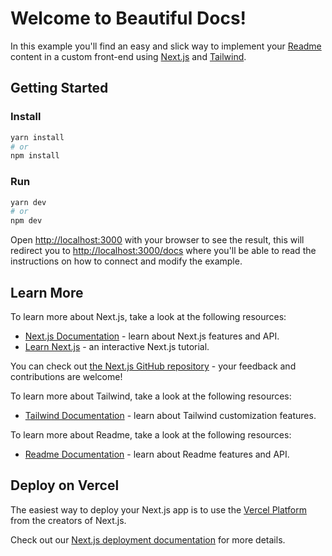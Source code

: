 # Welcome to Beautiful Docs!
 
In this example you'll find an easy and slick way to implement your [Readme](https://readme.com/) content in a custom front-end using [Next.js](https://nextjs.org/) and [Tailwind](https://tailwindcss.com/).

## Getting Started

### Install

```bash
yarn install
# or
npm install
```

### Run

```bash
yarn dev
# or
npm dev
```

Open [http://localhost:3000](http://localhost:3000) with your browser to see the result, this will redirect you to [http://localhost:3000/docs](http://localhost:3000/docs) where you'll be able to read the instructions on how to connect and modify the example.

## Learn More

To learn more about Next.js, take a look at the following resources:

- [Next.js Documentation](https://nextjs.org/docs) - learn about Next.js features and API.
- [Learn Next.js](https://nextjs.org/learn) - an interactive Next.js tutorial.

You can check out [the Next.js GitHub repository](https://github.com/vercel/next.js/) - your feedback and contributions are welcome!

To learn more about Tailwind, take a look at the following resources:

- [Tailwind Documentation](https://tailwindcss.com/docs/installation) - learn about Tailwind customization features.

To learn more about Readme, take a look at the following resources:

- [Readme Documentation](https://docs.readme.com/developers/reference/intro) - learn about Readme features and API.


## Deploy on Vercel

The easiest way to deploy your Next.js app is to use the [Vercel Platform](https://vercel.com/import?utm_medium=default-template&filter=next.js&utm_source=create-next-app&utm_campaign=create-next-app-readme) from the creators of Next.js.

Check out our [Next.js deployment documentation](https://nextjs.org/docs/deployment) for more details.
